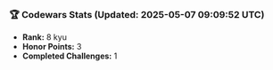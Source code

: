 ### 🏆 Codewars Stats (Updated: 2025-05-07 09:09:52 UTC)

- **Rank:** 8 kyu
- **Honor Points:** 3
- **Completed Challenges:** 1
